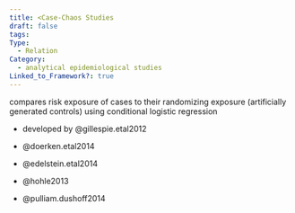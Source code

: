 ```yaml
---
title: <Case-Chaos Studies
draft: false
tags: 
Type:
  - Relation
Category:
  - analytical epidemiological studies
Linked_to_Framework?: true
---
```

compares risk exposure of cases to their randomizing exposure (artificially generated controls) using conditional logistic regression
- developed by @gillespie.etal2012


- @doerken.etal2014
- @edelstein.etal2014
- @hohle2013
- @pulliam.dushoff2014
